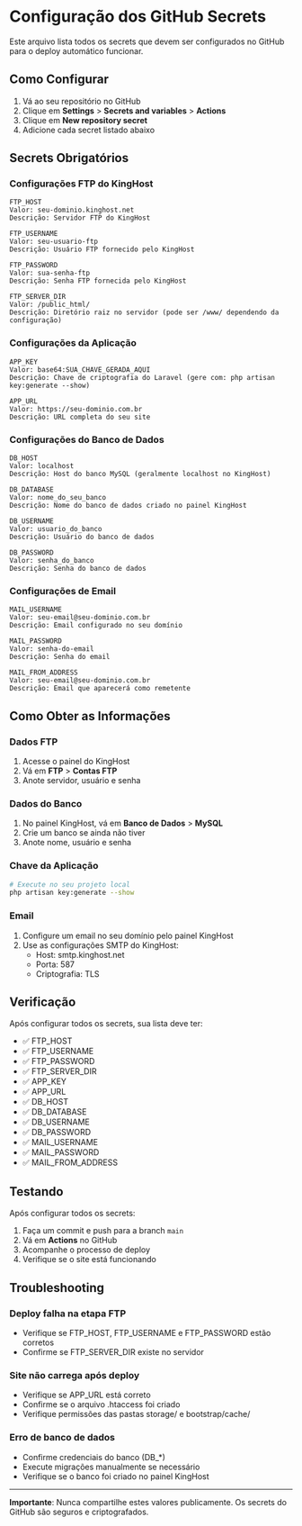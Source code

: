 # Configuração dos GitHub Secrets

Este arquivo lista todos os secrets que devem ser configurados no GitHub para o deploy automático funcionar.

## Como Configurar

1. Vá ao seu repositório no GitHub
2. Clique em **Settings** > **Secrets and variables** > **Actions**
3. Clique em **New repository secret**
4. Adicione cada secret listado abaixo

## Secrets Obrigatórios

### Configurações FTP do KingHost

```
FTP_HOST
Valor: seu-dominio.kinghost.net
Descrição: Servidor FTP do KingHost
```

```
FTP_USERNAME
Valor: seu-usuario-ftp
Descrição: Usuário FTP fornecido pelo KingHost
```

```
FTP_PASSWORD
Valor: sua-senha-ftp
Descrição: Senha FTP fornecida pelo KingHost
```

```
FTP_SERVER_DIR
Valor: /public_html/
Descrição: Diretório raiz no servidor (pode ser /www/ dependendo da configuração)
```

### Configurações da Aplicação

```
APP_KEY
Valor: base64:SUA_CHAVE_GERADA_AQUI
Descrição: Chave de criptografia do Laravel (gere com: php artisan key:generate --show)
```

```
APP_URL
Valor: https://seu-dominio.com.br
Descrição: URL completa do seu site
```

### Configurações do Banco de Dados

```
DB_HOST
Valor: localhost
Descrição: Host do banco MySQL (geralmente localhost no KingHost)
```

```
DB_DATABASE
Valor: nome_do_seu_banco
Descrição: Nome do banco de dados criado no painel KingHost
```

```
DB_USERNAME
Valor: usuario_do_banco
Descrição: Usuário do banco de dados
```

```
DB_PASSWORD
Valor: senha_do_banco
Descrição: Senha do banco de dados
```

### Configurações de Email

```
MAIL_USERNAME
Valor: seu-email@seu-dominio.com.br
Descrição: Email configurado no seu domínio
```

```
MAIL_PASSWORD
Valor: senha-do-email
Descrição: Senha do email
```

```
MAIL_FROM_ADDRESS
Valor: seu-email@seu-dominio.com.br
Descrição: Email que aparecerá como remetente
```

## Como Obter as Informações

### Dados FTP
1. Acesse o painel do KingHost
2. Vá em **FTP** > **Contas FTP**
3. Anote servidor, usuário e senha

### Dados do Banco
1. No painel KingHost, vá em **Banco de Dados** > **MySQL**
2. Crie um banco se ainda não tiver
3. Anote nome, usuário e senha

### Chave da Aplicação
```bash
# Execute no seu projeto local
php artisan key:generate --show
```

### Email
1. Configure um email no seu domínio pelo painel KingHost
2. Use as configurações SMTP do KingHost:
   - Host: smtp.kinghost.net
   - Porta: 587
   - Criptografia: TLS

## Verificação

Após configurar todos os secrets, sua lista deve ter:

- ✅ FTP_HOST
- ✅ FTP_USERNAME  
- ✅ FTP_PASSWORD
- ✅ FTP_SERVER_DIR
- ✅ APP_KEY
- ✅ APP_URL
- ✅ DB_HOST
- ✅ DB_DATABASE
- ✅ DB_USERNAME
- ✅ DB_PASSWORD
- ✅ MAIL_USERNAME
- ✅ MAIL_PASSWORD
- ✅ MAIL_FROM_ADDRESS

## Testando

Após configurar todos os secrets:

1. Faça um commit e push para a branch `main`
2. Vá em **Actions** no GitHub
3. Acompanhe o processo de deploy
4. Verifique se o site está funcionando

## Troubleshooting

### Deploy falha na etapa FTP
- Verifique se FTP_HOST, FTP_USERNAME e FTP_PASSWORD estão corretos
- Confirme se FTP_SERVER_DIR existe no servidor

### Site não carrega após deploy
- Verifique se APP_URL está correto
- Confirme se o arquivo .htaccess foi criado
- Verifique permissões das pastas storage/ e bootstrap/cache/

### Erro de banco de dados
- Confirme credenciais do banco (DB_*)
- Execute migrações manualmente se necessário
- Verifique se o banco foi criado no painel KingHost

---

**Importante**: Nunca compartilhe estes valores publicamente. Os secrets do GitHub são seguros e criptografados.